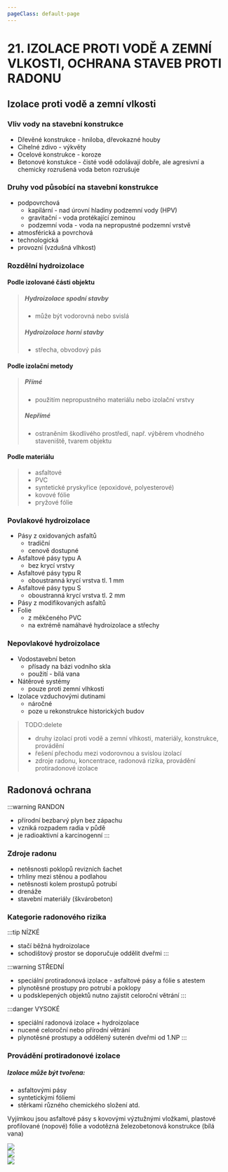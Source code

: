 ```yaml
---
pageClass: default-page
---
```

# 21. IZOLACE PROTI VODĚ A ZEMNÍ VLKOSTI, OCHRANA STAVEB PROTI RADONU

## Izolace proti vodě a zemní vlkosti

### Vliv vody na stavební konstrukce

- Dřevěné konstrukce - hniloba, dřevokazné houby
- Cihelné zdivo - výkvěty
- Ocelové konstrukce - koroze
- Betonové konstukce - čisté vodě odolávají dobře, ale agresivní a chemicky rozrušená voda beton rozrušuje

### Druhy vod působící na stavební konstrukce

- podpovrchová
    - kapilární - nad úrovní hladiny podzemní vody (HPV)
    - gravitační - voda protékající zeminou
    - podzemní voda - voda na nepropustné podzemní vrstvě
- atmosférická a povrchová
- technologická
- provozní (vzdušná vlhkost)

### Rozdělní hydroizolace

#### Podle izolované části objektu

>##### Hydroizolace spodní stavby
>- může být vodorovná nebo svislá
>##### Hydroizolace horní stavby
>- střecha, obvodový pás

#### Podle izolační metody

>##### Přímé
>- použitím nepropustného materiálu nebo izolační vrstvy
>##### Nepřímé
>- ostraněním škodlivého prostředí, např. výběrem vhodného staveniště, tvarem objektu

#### Podle materiálu
>- asfaltové
>- PVC
>- syntetické pryskyřice (epoxidové, polyesterové)
>- kovové fólie
>- pryžové fólie

### Povlakové hydroizolace

- Pásy z oxidovaných asfaltů
   - tradiční
   - cenově dostupné
- Asfaltové pásy typu A
    - bez krycí vrstvy
- Asfaltové pásy typu R
    - oboustranná krycí vrstva tl. 1 mm
- Asfaltové pásy typu S
    - oboustranná krycí vrstva tl. 2 mm
- Pásy z modifikovaných asfaltů
- Folie
    - z měkčeného PVC
    - na extrémě namáhavé hydroizolace a střechy

### Nepovlakové hydroizolace

- Vodostavební beton
    - přísady na bázi vodního skla
    - použití - bílá vana
- Nátěrové systémy
    - pouze proti zemní vlhkosti
- Izolace vzduchovými dutinami
    - náročné
    - poze u rekonstrukce historických budov


> TODO:delete
>- druhy izolací proti vodě a zemní vlhkosti, materiály, konstrukce, provádění
>- řešení přechodu mezi vodorovnou a svislou izolací
>- zdroje radonu, koncentrace, radonová rizika, provádění protiradonové izolace

## Radonová ochrana

:::warning RANDON
- přírodní bezbarvý plyn bez zápachu
- vzniká rozpadem radia v půdě
- je radioaktivní a karcinogenní
:::

### Zdroje radonu

- netěsnosti poklopů revizních šachet
- trhliny mezi stěnou a podlahou
- netěsnosti kolem prostupů potrubí
- drenáže
- stavební materiály (škvárobeton)

### Kategorie radonového rizika

:::tip NÍZKÉ
- stačí běžná hydroizolace
- schodištový prostor se doporučuje oddělit dveřmi
:::

:::warning STŘEDNÍ
- speciální protiradonová izolace - asfaltové pásy a fólie s atestem
- plynotěsné prostupy pro potrubí a poklopy
- u podsklepených objektů nutno zajistit celoroční větrání
:::

:::danger VYSOKÉ
- speciální radonová izolace + hydroizolace
- nucené celoroční nebo přírodní větrání
- plynotěsné prostupy a oddělený suterén dveřmi od 1.NP
:::

### Provádění protiradonové izolace

##### Izolace může být tvořena:
- asfaltovými pásy
- syntetickými fóliemi
- stěrkami různého chemického složení atd.

Vyjímkou jsou asfaltové pásy s kovovými výztužnými vložkami, plastové profilované (nopové) fólie a vodotězná železobetonová konstrukce (bílá vana)

<img class="centered_image" src="/images/pos/21/radon1.jpg" />
<br>
<img class="centered_image" src="/images/pos/21/radon2.jpg" />
<br>
<img class="centered_image" src="/images/pos/21/radon3.jpg" />


